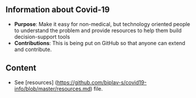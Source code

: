 ## Information about Covid-19
-  **Purpose**: Make it easy for non-medical, but technology oriented people
    to understand the problem and provide resources to help them build
    decision-support tools
-  **Contributions**: This is being put on GitHub so that anyone can 
   extend and contribute.
   
## Content
- See [resources] (https://github.com/biplav-s/covid19-info/blob/master/resources.md) file.


